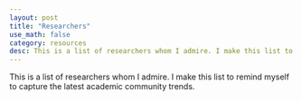```yaml
---
layout: post
title: "Researchers"
use_math: false
category: resources
desc: This is a list of researchers whom I admire. I make this list to remind myself to capture the latest academic community trends. 
---
```


This is a list of researchers whom I admire. I make this list to remind myself to capture the latest academic community trends. 
